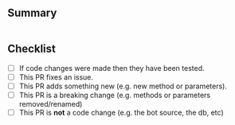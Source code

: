 ## Summary

```

```

## Checklist

- [ ] If code changes were made then they have been tested.
- [ ] This PR fixes an issue.
- [ ] This PR adds something new (e.g. new method or parameters).
- [ ] This PR is a breaking change (e.g. methods or parameters removed/renamed)
- [ ] This PR is **not** a code change (e.g. the bot source, the db, etc)
